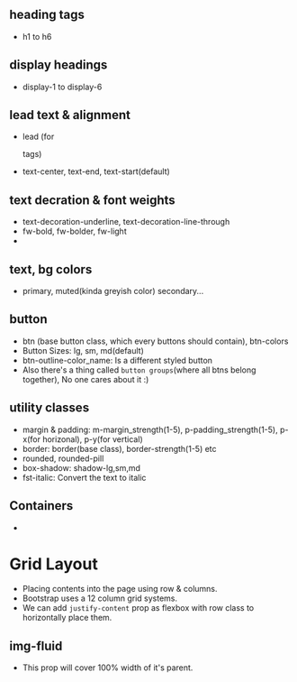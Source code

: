 ## heading tags
- h1 to h6

## display headings
- display-1 to display-6

## lead text & alignment
- lead (for <p> tags)
- text-center, text-end, text-start(default)

## text decration & font weights
- text-decoration-underline, text-decoration-line-through
- fw-bold, fw-bolder, fw-light
- <small></small>

## text, bg colors
- primary, muted(kinda greyish color) secondary...

## button
- btn (base button class, which every buttons should contain), btn-colors
- Button Sizes: lg, sm, md(default)
- btn-outline-color_name: Is a different styled button
- Also there's a thing called `button groups`(where all btns belong together), No one cares about it :)

## utility classes
- margin & padding: m-margin_strength(1-5), p-padding_strength(1-5), p-x(for horizonal), p-y(for vertical)
- border: border(base class), border-strength(1-5) etc
- rounded, rounded-pill
- box-shadow: shadow-lg,sm,md
- fst-italic: Convert the text to italic

## Containers
- 

# Grid Layout
- Placing contents into the page using row & columns.
- Bootstrap uses a 12 column grid systems.
- We can add `justify-content` prop as flexbox with row class to horizontally place them.

## img-fluid
- This prop will cover 100% width of it's parent.